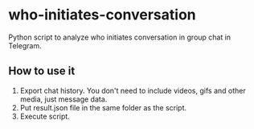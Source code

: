 # who-initiates-conversation
Python script to analyze who initiates conversation in group chat in Telegram.

## How to use it
1. Export chat history. You don't need to include videos, gifs and other media, just message data.
2. Put result.json file in the same folder as the script.
3. Execute script.
